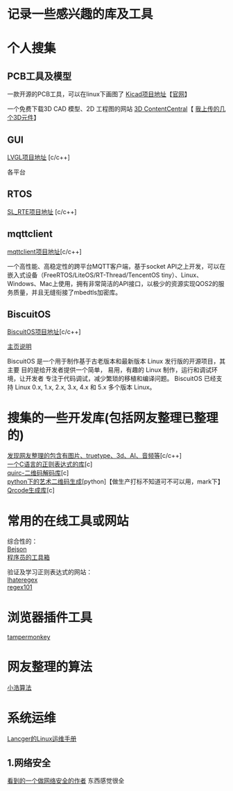 # 记录一些感兴趣的库及工具
# 个人搜集

  ## PCB工具及模型
   一款开源的PCB工具，可以在linux下画图了
   [Kicad项目地址](https://github.com/KiCad)【[官网](https://kicad-pcb.org/)】
   
   一个免费下载3D CAD 模型、2D 工程图的网站
   [3D ContentCentral](https://www.3dcontentcentral.cn/#_ga=2.91922648.354983100.1597367862-3a2ad240-b5be-11ea-8463-53e45720f3eb)【
   [我上传的几个3D元件](https://www.3dcontentcentral.cn/Contributors.aspx?id=1986356)】
  ## GUI
   [LVGL项目地址](https://github.com/littlevgl/lvgl) [c/c++]
   
   各平台
  ## RTOS
  [SL_RTE项目地址](https://github.com/sudashannon/SL_RTE)  [c/c++]
  ## mqttclient
  [mqttclient项目地址](https://github.com/jiejieTop/mqttclient)[c/c++]
  
  一个高性能、高稳定性的跨平台MQTT客户端，基于socket API之上开发，可以在嵌入式设备（FreeRTOS/LiteOS/RT-Thread/TencentOS tiny）、Linux、Windows、Mac上使用，拥有非常简洁的API接口，以极少的资源实现QOS2的服务质量，并且无缝衔接了mbedtls加密库。
  ## BiscuitOS
  [BiscuitOS项目地址](https://github.com/BiscuitOS/BiscuitOS)[c/c++]
  
  [主页说明](https://biscuitos.github.io/blog/HomePage/)
  
  BiscuitOS 是一个用于制作基于古老版本和最新版本 Linux 发行版的开源项目，其主要 目的是给开发者提供一个简单， 易用，有趣的 Linux 制作，运行和调试环境，让开发者 专注于代码调试，减少繁琐的移植和编译问题。 BiscuitOS 已经支持 Linux 0.x, 1.x, 2.x, 3.x, 4.x 和 5.x 多个版本 Linux。
# 搜集的一些开发库(包括网友整理已整理的)
  [发现网友整理的包含有图片、truetype、3d、AI、音频等](https://github.com/nothings/single_file_libs)[c/c++]\
  [一个C语言的正则表达式的库](https://gitee.com/opensource168/hs-regex)[c]\
  [quirc-二维码解码库](https://github.com/dlbeer/quirc)[c]\
  [python下的艺术二维码生成](https://github.com/sylnsfar/qrcode)[python]【做生产打标不知道可不可以用，mark下】\
  [Qrcode生成库](https://github.com/ricmoo/QRCode)[c]
# 常用的在线工具或网站
  综合性的：\
  [Bejson](http://www.bejson.com/)\
  [程序员的工具箱](https://tool.lu/)
  
  验证及学习正则表达式的网站：\
  [Ihateregex](https://ihateregex.io/)\
  [regex101](https://regex101.com/)
  
# 浏览器插件工具
  [tampermonkey](https://www.tampermonkey.net/)
# 网友整理的算法
  [小浩算法](https://github.com/geekxh/hello-algorithm)
# 系统运维
  [Lancger的Linux运维手册](https://github.com/Lancger/opslinux)
  ## 1.网络安全
  [看到的一个做网络安全的作者](https://gitee.com/sq_smile) 东西感觉很全
